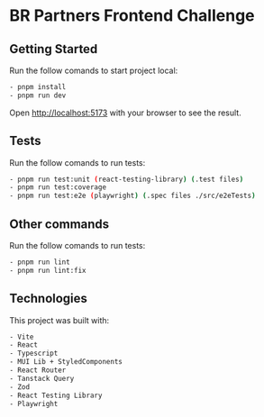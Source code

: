 # BR Partners Frontend Challenge

## Getting Started

Run the follow comands to start project local:

```bash
- pnpm install
- pnpm run dev
```

Open [http://localhost:5173](http://localhost:5173) with your browser to see the result.

## Tests

Run the follow comands to run tests:

```bash
- pnpm run test:unit (react-testing-library) (.test files)
- pnpm run test:coverage
- pnpm run test:e2e (playwright) (.spec files ./src/e2eTests)
```

## Other commands

Run the follow comands to run tests:

```bash
- pnpm run lint
- pnpm run lint:fix
```

## Technologies

This project was built with:

```bash
- Vite
- React
- Typescript
- MUI Lib + StyledComponents
- React Router
- Tanstack Query
- Zod
- React Testing Library
- Playwright
```
